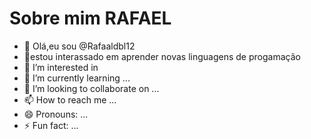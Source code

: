# Sobre mim **RAFAEL**

- 👋 Olá,eu sou @Rafaaldbl12
- 👀estou interassado em aprender novas linguagens de progamação
- 👀 I’m interested in
- 🌱 I’m currently learning ...
- 💞️ I’m looking to collaborate on ...
- 📫 How to reach me ...
- 😄 Pronouns: ...
- ⚡ Fun fact: ...

<!---
Rafaaldbl12/Rafaaldbl12 is a ✨ special ✨ repository because its `README.md` (this file) appears on your GitHub profile.
You can click the Preview link to take a look at your changes.
--->
